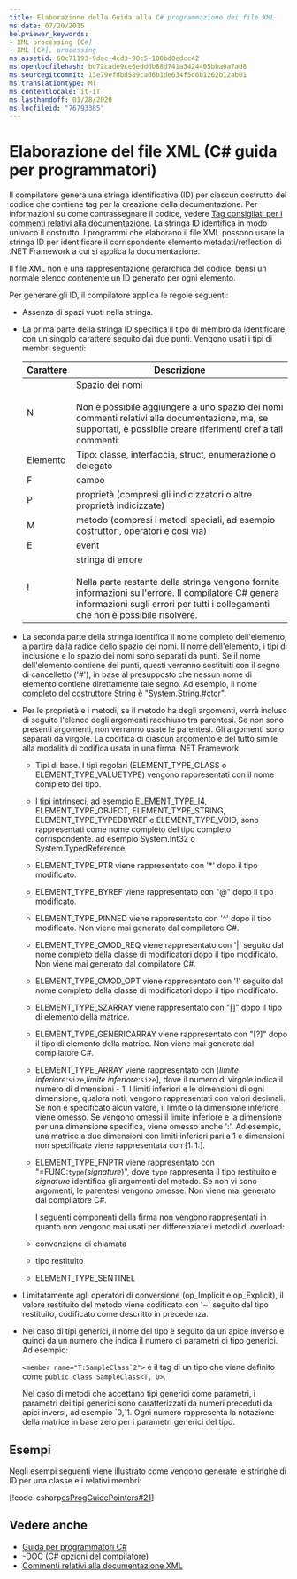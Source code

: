 ```yaml
---
title: Elaborazione della Guida alla C# programmazione dei file XML
ms.date: 07/20/2015
helpviewer_keywords:
- XML processing [C#]
- XML [C#], processing
ms.assetid: 60c71193-9dac-4cd3-98c5-100bd0edcc42
ms.openlocfilehash: bc72cade9ce6edddb88d741a3424405bba0a7ad8
ms.sourcegitcommit: 13e79efdbd589cad6b1de634f5d6b1262b12ab01
ms.translationtype: MT
ms.contentlocale: it-IT
ms.lasthandoff: 01/28/2020
ms.locfileid: "76793385"
---
```

# <a name="processing-the-xml-file-c-programming-guide"></a>Elaborazione del file XML (C# guida per programmatori)

Il compilatore genera una stringa identificativa (ID) per ciascun costrutto del codice che contiene tag per la creazione della documentazione. Per informazioni su come contrassegnare il codice, vedere [Tag consigliati per i commenti relativi alla documentazione](./recommended-tags-for-documentation-comments.md). La stringa ID identifica in modo univoco il costrutto. I programmi che elaborano il file XML possono usare la stringa ID per identificare il corrispondente elemento metadati/reflection di .NET Framework a cui si applica la documentazione.

Il file XML non è una rappresentazione gerarchica del codice, bensì un normale elenco contenente un ID generato per ogni elemento.

Per generare gli ID, il compilatore applica le regole seguenti:

- Assenza di spazi vuoti nella stringa.

- La prima parte della stringa ID specifica il tipo di membro da identificare, con un singolo carattere seguito dai due punti. Vengono usati i tipi di membri seguenti:

    |Carattere|Descrizione|
    |---------------|-----------------|
    |N|Spazio dei nomi<br /><br /> Non è possibile aggiungere a uno spazio dei nomi commenti relativi alla documentazione, ma, se supportati, è possibile creare riferimenti cref a tali commenti.|
    |Elemento|Tipo: classe, interfaccia, struct, enumerazione o delegato|
    |F|campo|
    |P|proprietà (compresi gli indicizzatori o altre proprietà indicizzate)|
    |M|metodo (compresi i metodi speciali, ad esempio costruttori, operatori e così via)|
    |E|event|
    |!|stringa di errore<br /><br /> Nella parte restante della stringa vengono fornite informazioni sull'errore. Il compilatore C# genera informazioni sugli errori per tutti i collegamenti che non è possibile risolvere.|

- La seconda parte della stringa identifica il nome completo dell'elemento, a partire dalla radice dello spazio dei nomi. Il nome dell'elemento, i tipi di inclusione e lo spazio dei nomi sono separati da punti. Se il nome dell'elemento contiene dei punti, questi verranno sostituiti con il segno di cancelletto ('#'), in base al presupposto che nessun nome di elemento contiene direttamente tale segno. Ad esempio, il nome completo del costruttore String è "System.String.#ctor".

- Per le proprietà e i metodi, se il metodo ha degli argomenti, verrà incluso di seguito l'elenco degli argomenti racchiuso tra parentesi. Se non sono presenti argomenti, non verranno usate le parentesi. Gli argomenti sono separati da virgole. La codifica di ciascun argomento è del tutto simile alla modalità di codifica usata in una firma .NET Framework:

  - Tipi di base. I tipi regolari (ELEMENT_TYPE_CLASS o ELEMENT_TYPE_VALUETYPE) vengono rappresentati con il nome completo del tipo.

  - I tipi intrinseci, ad esempio ELEMENT_TYPE_I4, ELEMENT_TYPE_OBJECT, ELEMENT_TYPE_STRING, ELEMENT_TYPE_TYPEDBYREF e ELEMENT_TYPE_VOID, sono rappresentati come nome completo del tipo completo corrispondente. ad esempio System.Int32 o System.TypedReference.

  - ELEMENT_TYPE_PTR viene rappresentato con '\*' dopo il tipo modificato.

  - ELEMENT_TYPE_BYREF viene rappresentato con "\@" dopo il tipo modificato.

  - ELEMENT_TYPE_PINNED viene rappresentato con '^' dopo il tipo modificato. Non viene mai generato dal compilatore C#.

  - ELEMENT_TYPE_CMOD_REQ viene rappresentato con '&#124;' seguito dal nome completo della classe di modificatori dopo il tipo modificato. Non viene mai generato dal compilatore C#.

  - ELEMENT_TYPE_CMOD_OPT viene rappresentato con '!' seguito dal nome completo della classe di modificatori dopo il tipo modificato.

  - ELEMENT_TYPE_SZARRAY viene rappresentato con "[]" dopo il tipo di elemento della matrice.

  - ELEMENT_TYPE_GENERICARRAY viene rappresentato con "[?]" dopo il tipo di elemento della matrice. Non viene mai generato dal compilatore C#.

  - ELEMENT_TYPE_ARRAY viene rappresentato con [*limite inferiore*:`size`,*limite inferiore*:`size`], dove il numero di virgole indica il numero di dimensioni - 1. I limiti inferiori e le dimensioni di ogni dimensione, qualora noti, vengono rappresentati con valori decimali. Se non è specificato alcun valore, il limite o la dimensione inferiore viene omesso. Se vengono omessi il limite inferiore e la dimensione per una dimensione specifica, viene omesso anche ':'. Ad esempio, una matrice a due dimensioni con limiti inferiori pari a 1 e dimensioni non specificate viene rappresentata con [1:,1:].

  - ELEMENT_TYPE_FNPTR viene rappresentato con "=FUNC:`type`(*signature*)", dove `type` rappresenta il tipo restituito e *signature* identifica gli argomenti del metodo. Se non vi sono argomenti, le parentesi vengono omesse. Non viene mai generato dal compilatore C#.

    I seguenti componenti della firma non vengono rappresentati in quanto non vengono mai usati per differenziare i metodi di overload:

  - convenzione di chiamata

  - tipo restituito

  - ELEMENT_TYPE_SENTINEL

- Limitatamente agli operatori di conversione (op_Implicit e op_Explicit), il valore restituito del metodo viene codificato con '~' seguito dal tipo restituito, codificato come descritto in precedenza.

- Nel caso di tipi generici, il nome del tipo è seguito da un apice inverso e quindi da un numero che indica il numero di parametri di tipo generici. Ad esempio:

     ``<member name="T:SampleClass`2">`` è il tag di un tipo che viene definito come `public class SampleClass<T, U>`.

     Nel caso di metodi che accettano tipi generici come parametri, i parametri dei tipi generici sono caratterizzati da numeri preceduti da apici inversi, ad esempio \`0,\`1. Ogni numero rappresenta la notazione della matrice in base zero per i parametri generici del tipo.

## <a name="examples"></a>Esempi

Negli esempi seguenti viene illustrato come vengono generate le stringhe di ID per una classe e i relativi membri:

[!code-csharp[csProgGuidePointers#21](~/samples/snippets/csharp/VS_Snippets_VBCSharp/csProgGuidePointers/CS/Pointers.cs#21)]

## <a name="see-also"></a>Vedere anche

- [Guida per programmatori C#](../index.md)
- [-DOC (C# opzioni del compilatore)](../../language-reference/compiler-options/doc-compiler-option.md)
- [Commenti relativi alla documentazione XML](./index.md)
